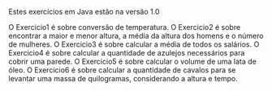 Estes exercícios em Java estão na versão 1.0

O Exercicio1 é sobre conversão de temperatura.
O Exercicio2 é sobre encontrar a maior e menor altura, a média da altura dos homens e o número de mulheres.
O Exercicio3 é sobre calcular a média de todos os salários.
O Exercicio4 é sobre calcular a quantidade de azulejos necessários para cobrir uma parede.
O Exercicio5 é sobre calcular o volume de uma lata de óleo.
O Exercicio6 é sobre calcular a quantidade de cavalos para se levantar uma massa de quilogramas, considerando a altura e tempo.
